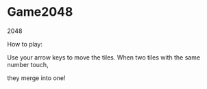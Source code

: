 # Game2048
2048

 How to play: 
 
 Use your arrow keys to move the tiles. When two tiles with the same number touch, 
 
 they merge into one! 
 
 



